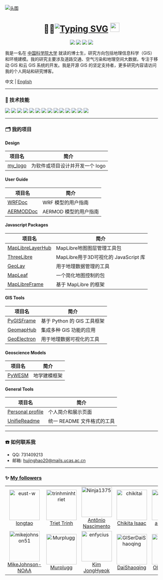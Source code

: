 [![头图](https://sdasddas.oss-cn-hangzhou.aliyuncs.com/keyan/202304080529901.gif "头图")](https://github.com/hujinghaoabcd)

<h1 align='center'> 👨‍🎓<a href="https://git.io/typing-svg"><img src="https://readme-typing-svg.demolab.com?font=Fira+Code&weight=500&size=30&pause=1000&color=000000&center=true&vCenter=true&width=335&height=30&lines=Hi!+I'm+Jinghao+Hu" alt="Typing SVG" /></a> <img src="https://sdasddas.oss-cn-hangzhou.aliyuncs.com/keyan/202304091427639.gif" width="30px"></h1>
<p align="center">
<a href=""><img src="https://img.shields.io/badge/My-Blog-yellow.svg" /></a>
<a href=""><img src="https://img.shields.io/badge/My-Linkedin-green.svg" /></a>
<a href=""><img src="https://img.shields.io/badge/Donate-Buy me a coffee-red.svg" /></a>
<a href="http://opensource.org/licenses/MIT"><img src="https://visitor-badge.laobi.icu/badge?page_id=hujinghaoabcd.hujinghaoabcd" /></a>
</p>

我是一名在 [中国科学院大学](https://www.ucas.ac.cn/) 就读的博士生，研究方向包括地理信息科学（GIS）和环境建模。我的研究主要涉及道路交通、空气污染和地理空间大数据，专注于移动 GIS 和云 GIS 系统的开发。我是开源 GIS 的坚定支持者，更多研究内容请访问我的个人网站和研究博客。

中文 | [English](https://github.com/hujinghaoabcd/hujinghaoabcd/blob/main/README.md)

---

### **🥇** 技术技能

![](https://img.shields.io/badge/操作系统-Linux-informational?style=flat&logo=linux&logoColor=white&color=2bbc8a)
![](https://img.shields.io/badge/编辑器-vscode-informational?style=flat&logo=Visual-Studio-Code&logoColor=white&color=2bbc8a)
![](https://img.shields.io/badge/编程语言-Python-informational?style=flat&logo=python&logoColor=white&color=2bbc8a)
![](https://img.shields.io/badge/编程语言-JavaScript-informational?style=flat&logo=javascript&logoColor=white&color=2bbc8a)
![](https://img.shields.io/badge/编程语言-html-informational?style=flat&logo=html5&logoColor=white&color=2bbc8a)
![](https://img.shields.io/badge/编程语言-C++-informational?style=flat&logo=c&logoColor=white&color=2bbc8a)
![](https://img.shields.io/badge/编程语言-Make-informational?style=flat&logo=cmake&logoColor=white&color=2bbc8a)
![](https://img.shields.io/badge/框架-Vue-informational?style=flat&logo=vue.js&logoColor=white&color=2bbc8a)
![](https://img.shields.io/badge/Shell-Bash-informational?style=flat&logo=gnu-bash&logoColor=white&color=2bbc8a)
![](https://img.shields.io/badge/工具-PostgreSQL-informational?style=flat&logo=postgresql&logoColor=white&color=2bbc8a)
![](https://img.shields.io/badge/工具-Docker-informational?style=flat&logo=docker&logoColor=white&color=2bbc8a)
![](https://img.shields.io/badge/工具-Kubernetes-informational?style=flat&logo=kubernetes&logoColor=white&color=2bbc8a)
![](https://img.shields.io/badge/工具-Django-informational?style=flat&logo=Django&logoColor=white&color=2bbc8a)
![](https://img.shields.io/badge/工具-qgis-informational?style=flat&logo=qgis&logoColor=white&color=2bbc8a)

---

### **🗂** 我的项目


#### Design
| 项目名         | 简介                                  |
|----------------|---------------------------------------|
| [my_logo](https://github.com/hujinghaoabcd/my_logo) | 为软件或项目设计并开发一个 logo |

#### User Guide
| 项目名         | 简介                                   |
|----------------|----------------------------------------|
| [WRFDoc](https://github.com/hujinghaoabcd/WRFDoc) | WRF 模型的用户指南                   |
| [AERMODDoc](https://github.com/hujinghaoabcd/AERMODDoc) | AERMOD 模型的用户指南               |

#### Javascript Packages
| 项目名         | 简介                                   |
|----------------|----------------------------------------|
| [MapLibreLayerHub](https://github.com/hujinghaoabcd/MapLibreLayerHub) | MapLibre地图图层管理工具包               |
| [ThreeLibre](https://github.com/hujinghaoabcd/ThreeLibre) | MapLibre用于3D可视化的 JavaScript 库      |
| [GeoLay](https://github.com/hujinghaoabcd/GeoLay) | 用于地理数据管理的工具            |
| [MapLeaf](https://github.com/hujinghaoabcd/MapLeaf) | 一个简化地图控制的包                |
| [MapLibreFrame](https://github.com/hujinghaoabcd/MapLibreFrame) | 基于 MapLibre 的框架             |

#### GIS Tools
| 项目名         | 简介                                   |
|----------------|----------------------------------------|
| [PyGISFrame](https://github.com/hujinghaoabcd/PyGISFrame) | 基于 Python 的 GIS 工具框架         |
| [GeomapHub](https://github.com/hujinghaoabcd/GeomapHub) | 集成多种 GIS 功能的应用             |
| [GeoElectron](https://github.com/hujinghaoabcd/GeoElectron) | 用于地理数据可视化的工具             |

#### Geoscience Models
| 项目名         | 简介                                   |
|----------------|----------------------------------------|
| [PyWESM](https://github.com/hujinghaoabcd/PyWESM) | 地学建模框架                       |

#### General Tools
| 项目名         | 简介                                   |
|----------------|----------------------------------------|
| [Personal profile](https://github.com/hujinghaoabcd/hujinghaoabcd) | 个人简介和展示页面              |
| [UnifieReadme](https://github.com/hujinghaoabcd/UnifieReadme) | 统一 README 文件格式的工具      |

---


### **☎️** 如何联系我

- QQ: 731409213
- 邮箱: hujinghao20@mails.ucas.ac.cn

---

### :sparkles: [My followers](src/getTopFollowers.py)

<table>
  <tr>
    <td align="center">
      <a href="https://github.com/eust-w">
        <img src="https://avatars2.githubusercontent.com/u/39115651" width="100px;" alt="eust-w"/>
      </a>
      <br />
      <a href="https://github.com/eust-w">longtao</a>
    </td>
    <td align="center">
      <a href="https://github.com/trinhminhtriet">
        <img src="https://avatars2.githubusercontent.com/u/1650997" width="100px;" alt="trinhminhtriet"/>
      </a>
      <br />
      <a href="https://github.com/trinhminhtriet">Triet Trinh</a>
    </td>
    <td align="center">
      <a href="https://github.com/Ninja1375">
        <img src="https://avatars2.githubusercontent.com/u/166745758" width="100px;" alt="Ninja1375"/>
      </a>
      <br />
      <a href="https://github.com/Ninja1375">Antônio Nascimento </a>
    </td>
    <td align="center">
      <a href="https://github.com/chikitai">
        <img src="https://avatars2.githubusercontent.com/u/153332620" width="100px;" alt="chikitai"/>
      </a>
      <br />
      <a href="https://github.com/chikitai">Chikita Isaac </a>
    </td>
    <td align="center">
      <a href="https://github.com/anahi-hub">
        <img src="https://avatars2.githubusercontent.com/u/172525619" width="100px;" alt="anahi-hub"/>
      </a>
      <br />
      <a href="https://github.com/anahi-hub">anahi-hub</a>
    </td>
    <td align="center">
      <a href="https://github.com/businessservic">
        <img src="https://avatars2.githubusercontent.com/u/133143298" width="100px;" alt="businessservic"/>
      </a>
      <br />
      <a href="https://github.com/businessservic">businessservic</a>
    </td>
    <td align="center">
      <a href="https://github.com/jingsam">
        <img src="https://avatars2.githubusercontent.com/u/1522494" width="100px;" alt="jingsam"/>
      </a>
      <br />
      <a href="https://github.com/jingsam">jingsam</a>
    </td>
  </tr>
  <tr>
    <td align="center">
      <a href="https://github.com/mikejohnson51">
        <img src="https://avatars2.githubusercontent.com/u/30052272" width="100px;" alt="mikejohnson51"/>
      </a>
      <br />
      <a href="https://github.com/mikejohnson51">MikeJohnson-NOAA</a>
    </td>
    <td align="center">
      <a href="https://github.com/Murplugg">
        <img src="https://avatars2.githubusercontent.com/u/17575688" width="100px;" alt="Murplugg"/>
      </a>
      <br />
      <a href="https://github.com/Murplugg">Murplugg</a>
    </td>
    <td align="center">
      <a href="https://github.com/enfycius">
        <img src="https://avatars2.githubusercontent.com/u/34566999" width="100px;" alt="enfycius"/>
      </a>
      <br />
      <a href="https://github.com/enfycius">Kim JongHyeok</a>
    </td>
    <td align="center">
      <a href="https://github.com/GISerDaiShaoqing">
        <img src="https://avatars2.githubusercontent.com/u/26642320" width="100px;" alt="GISerDaiShaoqing"/>
      </a>
      <br />
      <a href="https://github.com/GISerDaiShaoqing">DaiShaoqing</a>
    </td>
    <td align="center">
      <a href="https://github.com/olavoparno">
        <img src="https://avatars2.githubusercontent.com/u/7513162" width="100px;" alt="olavoparno"/>
      </a>
      <br />
      <a href="https://github.com/olavoparno">Olavo Parno</a>
    </td>
    <td align="center">
      <a href="https://github.com/snkd">
        <img src="https://avatars2.githubusercontent.com/u/34954109" width="100px;" alt="snkd"/>
      </a>
      <br />
      <a href="https://github.com/snkd">Susant Khadka</a>
    </td>
    <td align="center">
      <a href="https://github.com/greydoubt">
        <img src="https://avatars2.githubusercontent.com/u/43443470" width="100px;" alt="greydoubt"/>
      </a>
      <br />
      <a href="https://github.com/greydoubt">--</a>
    </td>
  </tr>
</table>

